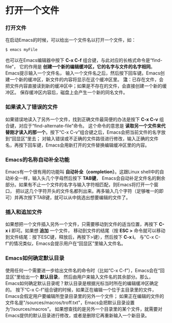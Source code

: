 打开一个文件
========================================

### 打开文件
在启动Emacs的时候，可以给出一个文件名以打开一个文件，如：
```powershell
$ emacs myFile
```
也可以在Emacs编辑器中按下 **C-x C-f** 组合键，与此对应的长格式命令是“find-file”，
它的作用是 **创建一个新的编辑缓冲区，它的名字与文件的名字相同**。Emacs提示输入一个文件名，
输入一个文件名之后，然后按下回车键。Emacs创建一个新的缓冲区，新文件的内容将显示在这个缓冲区里。
**注**：已存在文件，会把文件内容直接读到新的缓冲区中；如果是不存在的文件，会直接创建一个新的缓冲区。
保存缓冲区内容后，磁盘上会产生一个新的同名文件。

### 如果读入了错误的文件
如果错误地读入了另外一个文件，找到正确文件最简便的办法是按下 **C-x C-v** 组合键，对应于“find-alternate-file”命令。
这个命令的意思是 **读取另一个文件来代替刚才读入的那一个**。按下“C-x C-v”组合键之后，Emacs会把当前文件的名字放到“回显区”里去；
对输入错误或不正确的文件路径进行修改，输入正确的文件名，再按下回车键，Emacs会用新打开的文件替换编辑缓冲区里的内容。

### Emacs的名称自动补全功能
Emacs有一个很有用的功能叫 **自动补全（completion）**。这跟Linux shell中的自动补全一样，输入头几个字母然后按下 **TAB键**，
Emacs会自动补足文件名的剩余部分。如果有不止一个文件的名字与输入字符相匹配，则Emacs将打开一个窗口，
把以这几个字符开头的文件名都列出来。再多输入几个字符（足够唯一的即可）并再次按下TAB键，就可以从中挑选出想要编辑的文件了。

### 插入和追加文件
如果想把一个文件插入另外一个文件，只需要移动到文件的适当位置，再按下 **C-x i** 即可。如果想 **追加** 一个文件，
移动到文件的结尾（按 **ESC >** 命令就可以移动到文件结尾：按下ESC键，释放后，再按下>键），然后按下 **C-x i**。
与"C-x C-f"的情况类似，Emacs会提示用户在“回显区”里输入文件名。

### Emacs如何确定默认目录
使用任何一个需要进一步给出文件名的命令时（比如“C-x C-f”），Emacs会在“回显区”里给出一个 **默认目录**，
然后由用户来输入文件名的其余部分。那么，Emacs如何确定默认目录呢？默认目录是根据光标当时所在的编辑缓冲区确定的。
按下“C-x C-f”组合键的时候，如果正在编辑一个位于主目录里的文件，Emacs会假定用户要编辑所登录目录里的另外一个文件；
如果正在编辑的文件的文件名是"/sources/macros/troff.txt"，Emacs会把默认目录设置为“/sources/macros”。
如果想查找的是另外一个目录里的某个文件，就需要对Emacs提供的默认目录进行修改，或者是删除它再重新输入一个新目录。
